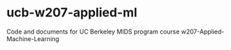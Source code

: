 # ucb-w207-applied-ml
Code and documents for UC Berkeley MIDS program course w207-Applied-Machine-Learning
